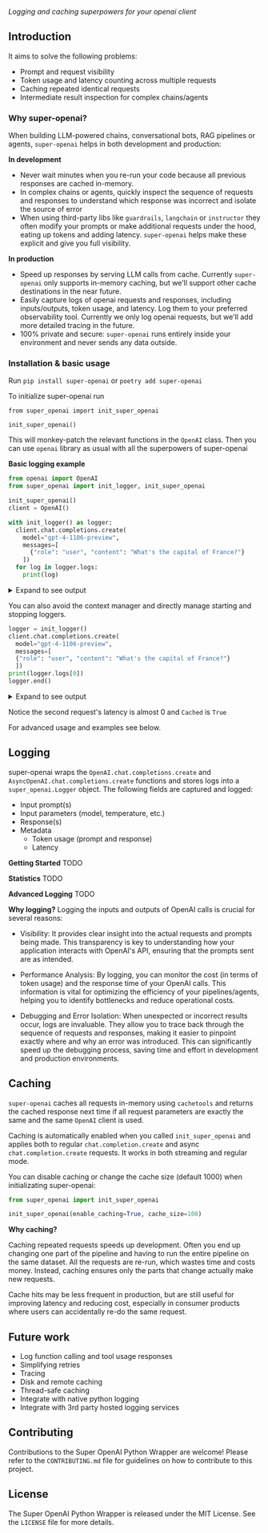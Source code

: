 _Logging and caching superpowers for your openai client_

## Introduction

It aims to solve the following problems:

- Prompt and request visibility
- Token usage and latency counting across multiple requests
- Caching repeated identical requests
- Intermediate result inspection for complex chains/agents

### Why super-openai?

When building LLM-powered chains, conversational bots, RAG pipelines or agents, `super-openai` helps in both development and production:

**In development**

- Never wait minutes when you re-run your code because all previous responses are cached in-memory.
- In complex chains or agents, quickly inspect the sequence of requests and responses to understand which response was incorrect and isolate the source of error
- When using third-party libs like `guardrails`, `langchain` or `instructor` they often modify your prompts or make additional requests under the hood, eating up tokens and adding latency. `super-openai` helps make these explicit and give you full visibility.

**In production**

- Speed up responses by serving LLM calls from cache. Currently `super-openai` only supports in-memory caching, but we'll support other cache destinations in the near future.
- Easily capture logs of openai requests and responses, including inputs/outputs, token usage, and latency. Log them to your preferred observability tool. Currently we only log openai requests, but we'll add more detailed tracing in the future.
- 100% private and secure: `super-openai` runs entirely inside your environment and never sends any data outside.

### Installation & basic usage

Run `pip install super-openai` or `poetry add super-openai`

To initialize super-openai run

```
from super_openai import init_super_openai

init_super_openai()
```

This will monkey-patch the relevant functions in the `OpenAI` class. Then you can use `openai` library as usual with all the superpowers of super-openai

**Basic logging example**

```python
from openai import OpenAI
from super_openai import init_logger, init_super_openai

init_super_openai()
client = OpenAI()

with init_logger() as logger:
  client.chat.completions.create(
    model="gpt-4-1106-preview",
    messages=[
      {"role": "user", "content": "What's the capital of France?"}
    ])
  for log in logger.logs:
    print(log)
```

<details>
<summary> Expand to see output</summary>

```
Messages:
- user: What's the capital of France?
Arguments:
- model: gpt-4-1106-preview
Output:
- assistant: The capital of France is Paris.
Metadata:
- Prompt tokens: 14
- Completion tokens: 7
- Total tokens: 21
- Start time: 1708985826.1323142
- Latency: 0.8096299171447754
Cached: False
```

</details>

You can also avoid the context manager and directly manage starting and stopping loggers.

```python
logger = init_logger()
client.chat.completions.create(
  model="gpt-4-1106-preview",
  messages=[
  {"role": "user", "content": "What's the capital of France?"}
  ])
print(logger.logs[0])
logger.end()
```

<details>
<summary> Expand to see output</summary>

```
Messages:
- user: What's the capital of France?
Arguments:
- model: gpt-4-1106-preview
Output:
- assistant: The capital of France is Paris.
Metadata:
- Prompt tokens: 14
- Completion tokens: 7
- Total tokens: 21
- Start time: 1708985829.87182
- Latency: 8.106231689453125e-05
Cached: True
**************************************************
```

</details>

Notice the second request's latency is almost 0 and `Cached` is `True`

For advanced usage and examples see below.

## Logging

super-openai wraps the `OpenAI.chat.completions.create` and `AsyncOpenAI.chat.completions.create` functions and stores logs into a `super_openai.Logger` object. The following fields are captured and logged:

- Input prompt(s)
- Input parameters (model, temperature, etc.)
- Response(s)
- Metadata
  - Token usage (prompt and response)
  - Latency

**Getting Started**
TODO

**Statistics**
TODO

**Advanced Logging**
TODO

**Why logging?**
Logging the inputs and outputs of OpenAI calls is crucial for several reasons:

- Visibility: It provides clear insight into the actual requests and prompts being made. This transparency is key to understanding how your application interacts with OpenAI's API, ensuring that the prompts sent are as intended.

- Performance Analysis: By logging, you can monitor the cost (in terms of token usage) and the response time of your OpenAI calls. This information is vital for optimizing the efficiency of your pipelines/agents, helping you to identify bottlenecks and reduce operational costs.

- Debugging and Error Isolation: When unexpected or incorrect results occur, logs are invaluable. They allow you to trace back through the sequence of requests and responses, making it easier to pinpoint exactly where and why an error was introduced. This can significantly speed up the debugging process, saving time and effort in development and production environments.

## Caching

`super-openai` caches all requests in-memory using `cachetools` and returns the cached response next time if all request parameters are exactly the same and the same `OpenAI` client is used.

Caching is automatically enabled when you called `init_super_openai` and applies both to regular `chat.completion.create` and async `chat.completion.create` requests. It works in both streaming and regular mode.

You can disable caching or change the cache size (default 1000) when initializating super-openai:

```python
from super_openai import init_super_openai

init_super_openai(enable_caching=True, cache_size=100)
```

**Why caching?**

Caching repeated requests speeds up development. Often you end up changing one part of the pipeline and having to run the entire pipeline on the same dataset. All the requests are re-run, which wastes time and costs money. Instead, caching ensures only the parts that change actually make new requests.

Cache hits may be less frequent in production, but are still useful for improving latency and reducing cost, especially in consumer products where users can accidentally re-do the same request.

## Future work

- Log function calling and tool usage responses
- Simplifying retries
- Tracing
- Disk and remote caching
- Thread-safe caching
- Integrate with native python logging
- Integrate with 3rd party hosted logging services

## Contributing

Contributions to the Super OpenAI Python Wrapper are welcome! Please refer to the `CONTRIBUTING.md` file for guidelines on how to contribute to this project.

## License

The Super OpenAI Python Wrapper is released under the MIT License. See the `LICENSE` file for more details.
